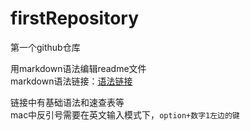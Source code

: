 # firstRepository
第一个github仓库

用markdown语法编辑readme文件<br>
markdown语法链接：[语法链接](https://markdown.com.cn/basic-syntax/)

链接中有基础语法和速查表等<br>
mac中反引号需要在英文输入模式下，`option+数字1左边的键`

